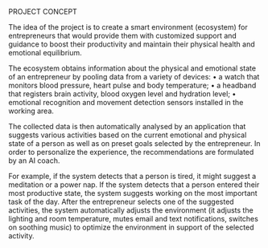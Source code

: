 PROJECT CONCEPT

The idea of the project is to create a smart environment (ecosystem) for entrepreneurs that would provide them with customized support and guidance to boost their productivity and maintain their physical health and emotional equilibrium.

The ecosystem obtains information about the physical and emotional state of an entrepreneur by pooling data from a variety of devices:
• a watch that monitors blood pressure, heart pulse and body temperature;
• a headband that registers brain activity, blood oxygen level and hydration level;
• emotional recognition and movement detection sensors installed in the working area.

The collected data is then automatically analysed by an application that suggests various activities based on the current emotional and physical state of a person as well as on preset goals selected by the entrepreneur. In order to personalize the experience, the recommendations are formulated by an AI coach.

For example, if the system detects that a person is tired, it might suggest a meditation or a power nap. If the system detects that a person entered their most productive state, the system suggests working on the most important task of the day. After the entrepreneur selects one of the suggested activities, the system automatically adjusts the environment (it adjusts the lighting and room temperature, mutes email and text notifications, switches on soothing music) to optimize the environment in support of the selected activity.


